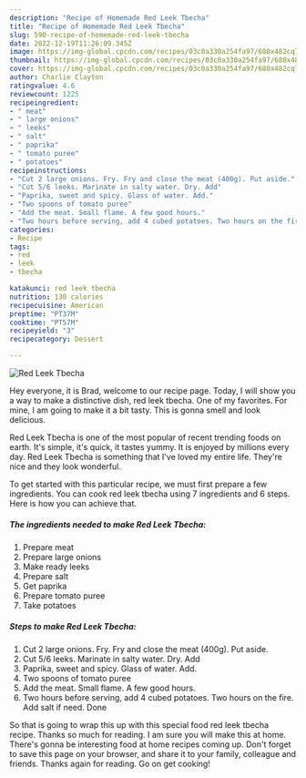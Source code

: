 ```yaml
---
description: "Recipe of Homemade Red Leek Tbecha"
title: "Recipe of Homemade Red Leek Tbecha"
slug: 590-recipe-of-homemade-red-leek-tbecha
date: 2022-12-19T11:26:09.345Z
image: https://img-global.cpcdn.com/recipes/03c0a330a254fa97/680x482cq70/red-leek-tbecha-recipe-main-photo.jpg
thumbnail: https://img-global.cpcdn.com/recipes/03c0a330a254fa97/680x482cq70/red-leek-tbecha-recipe-main-photo.jpg
cover: https://img-global.cpcdn.com/recipes/03c0a330a254fa97/680x482cq70/red-leek-tbecha-recipe-main-photo.jpg
author: Charlie Clayton
ratingvalue: 4.6
reviewcount: 1225
recipeingredient:
- " meat"
- " large onions"
- " leeks"
- " salt"
- " paprika"
- " tomato puree"
- " potatoes"
recipeinstructions:
- "Cut 2 large onions. Fry. Fry and close the meat (400g). Put aside."
- "Cut 5/6 leeks. Marinate in salty water. Dry. Add"
- "Paprika, sweet and spicy. Glass of water. Add."
- "Two spoons of tomato puree"
- "Add the meat. Small flame. A few good hours."
- "Two hours before serving, add 4 cubed potatoes. Two hours on the fire. Add salt if need. Done"
categories:
- Recipe
tags:
- red
- leek
- tbecha

katakunci: red leek tbecha 
nutrition: 130 calories
recipecuisine: American
preptime: "PT37M"
cooktime: "PT57M"
recipeyield: "3"
recipecategory: Dessert

---
```



![Red Leek Tbecha](https://img-global.cpcdn.com/recipes/03c0a330a254fa97/680x482cq70/red-leek-tbecha-recipe-main-photo.jpg)

Hey everyone, it is Brad, welcome to our recipe page. Today, I will show you a way to make a distinctive dish, red leek tbecha. One of my favorites. For mine, I am going to make it a bit tasty. This is gonna smell and look delicious.

Red Leek Tbecha is one of the most popular of recent trending foods on earth. It's simple, it's quick, it tastes yummy. It is enjoyed by millions every day. Red Leek Tbecha is something that I've loved my entire life. They're nice and they look wonderful.




To get started with this particular recipe, we must first prepare a few ingredients. You can cook red leek tbecha using 7 ingredients and 6 steps. Here is how you can achieve that.

<!--inarticleads1-->

##### The ingredients needed to make Red Leek Tbecha:

1. Prepare  meat
1. Prepare  large onions
1. Make ready  leeks
1. Prepare  salt
1. Get  paprika
1. Prepare  tomato puree
1. Take  potatoes




<!--inarticleads2-->

##### Steps to make Red Leek Tbecha:

1. Cut 2 large onions. Fry. Fry and close the meat (400g). Put aside.
1. Cut 5/6 leeks. Marinate in salty water. Dry. Add
1. Paprika, sweet and spicy. Glass of water. Add.
1. Two spoons of tomato puree
1. Add the meat. Small flame. A few good hours.
1. Two hours before serving, add 4 cubed potatoes. Two hours on the fire. Add salt if need. Done




So that is going to wrap this up with this special food red leek tbecha recipe. Thanks so much for reading. I am sure you will make this at home. There's gonna be interesting food at home recipes coming up. Don't forget to save this page on your browser, and share it to your family, colleague and friends. Thanks again for reading. Go on get cooking!
